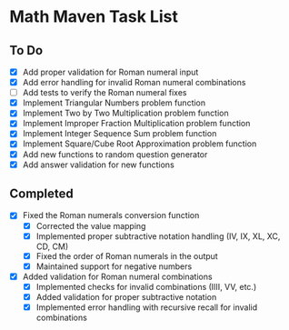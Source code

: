# Math Maven Task List

## To Do
- [x] Add proper validation for Roman numeral input
- [x] Add error handling for invalid Roman numeral combinations
- [ ] Add tests to verify the Roman numeral fixes
- [x] Implement Triangular Numbers problem function
- [x] Implement Two by Two Multiplication problem function
- [x] Implement Improper Fraction Multiplication problem function
- [x] Implement Integer Sequence Sum problem function
- [x] Implement Square/Cube Root Approximation problem function
- [x] Add new functions to random question generator
- [x] Add answer validation for new functions

## Completed
- [x] Fixed the Roman numerals conversion function
  - [x] Corrected the value mapping
  - [x] Implemented proper subtractive notation handling (IV, IX, XL, XC, CD, CM)
  - [x] Fixed the order of Roman numerals in the output
  - [x] Maintained support for negative numbers
- [x] Added validation for Roman numeral combinations
  - [x] Implemented checks for invalid combinations (IIII, VV, etc.)
  - [x] Added validation for proper subtractive notation
  - [x] Implemented error handling with recursive recall for invalid combinations 